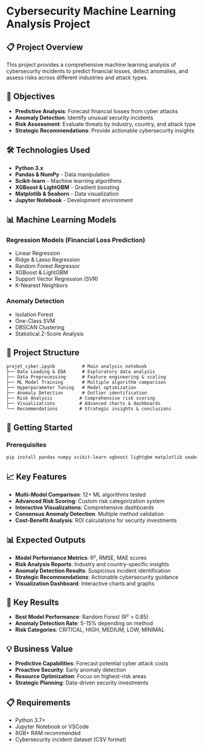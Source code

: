 # Cybersecurity Machine Learning Analysis Project

## 📋 Project Overview

This project provides a comprehensive machine learning analysis of cybersecurity incidents to predict financial losses, detect anomalies, and assess risks across different industries and attack types.

## 🎯 Objectives

- **Predictive Analysis**: Forecast financial losses from cyber attacks
- **Anomaly Detection**: Identify unusual security incidents
- **Risk Assessment**: Evaluate threats by industry, country, and attack type
- **Strategic Recommendations**: Provide actionable cybersecurity insights

## 🛠️ Technologies Used

- **Python 3.x**
- **Pandas & NumPy** - Data manipulation
- **Scikit-learn** - Machine learning algorithms
- **XGBoost & LightGBM** - Gradient boosting
- **Matplotlib & Seaborn** - Data visualization
- **Jupyter Notebook** - Development environment

## 📊 Machine Learning Models

### Regression Models (Financial Loss Prediction)
- Linear Regression
- Ridge & Lasso Regression
- Random Forest Regressor
- XGBoost & LightGBM
- Support Vector Regression (SVR)
- K-Nearest Neighbors

### Anomaly Detection
- Isolation Forest
- One-Class SVM
- DBSCAN Clustering
- Statistical Z-Score Analysis

## 📁 Project Structure

```
projet_cyber.ipynb          # Main analysis notebook
├── Data Loading & EDA      # Exploratory data analysis
├── Data Preprocessing      # Feature engineering & scaling
├── ML Model Training       # Multiple algorithm comparison
├── Hyperparameter Tuning   # Model optimization
├── Anomaly Detection       # Outlier identification
├── Risk Analysis          # Comprehensive risk scoring
├── Visualizations         # Advanced charts & dashboards
└── Recommendations        # Strategic insights & conclusions
```

## 🚀 Getting Started

### Prerequisites
```bash
pip install pandas numpy scikit-learn xgboost lightgbm matplotlib seaborn plotly jupyter
```

## 📈 Key Features

- **Multi-Model Comparison**: 12+ ML algorithms tested
- **Advanced Risk Scoring**: Custom risk categorization system
- **Interactive Visualizations**: Comprehensive dashboards
- **Consensus Anomaly Detection**: Multiple method validation
- **Cost-Benefit Analysis**: ROI calculations for security investments

## 📊 Expected Outputs

- **Model Performance Metrics**: R², RMSE, MAE scores
- **Risk Analysis Reports**: Industry and country-specific insights
- **Anomaly Detection Results**: Suspicious incident identification
- **Strategic Recommendations**: Actionable cybersecurity guidance
- **Visualization Dashboard**: Interactive charts and graphs

## 🎯 Key Results

- **Best Model Performance**: Random Forest (R² > 0.85)
- **Anomaly Detection Rate**: 5-15% depending on method
- **Risk Categories**: CRITICAL, HIGH, MEDIUM, LOW, MINIMAL

## 💡 Business Value

- **Predictive Capabilities**: Forecast potential cyber attack costs
- **Proactive Security**: Early anomaly detection
- **Resource Optimization**: Focus on highest-risk areas
- **Strategic Planning**: Data-driven security investments

## 📋 Requirements

- Python 3.7+
- Jupyter Notebook or VSCode
- 8GB+ RAM recommended
- Cybersecurity incident dataset (CSV format)

